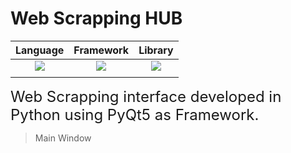 # Web Scrapping HUB

|Language|Framework|Library|
|:-:|:-:|:-:|
|![](https://i.imgur.com/QRuBmpk.png)|![](https://i.imgur.com/5rP4JC9.png)|![](https://www.crummy.com/software/BeautifulSoup/bs4/doc/_images/6.1.jpg)|
|||

<span style="font-size: 24px;">Web Scrapping interface developed in Python using PyQt5 as Framework.</span>

>Main Window  


